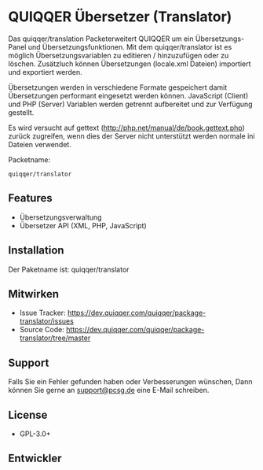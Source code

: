 QUIQQER Übersetzer (Translator)
========

Das quiqqer/translation Packeterweitert QUIQQER um ein Übersetzungs-Panel und Übersetzungsfunktionen.
Mit dem quiqqer/translator ist es möglich Übersetzungsvariablen zu editieren / hinzuzufügen oder zu löschen.
Zusätzluch können Übersetzungen (locale.xml Dateien) importiert und exportiert werden.

Übersetzungen werden in verschiedene Formate gespeichert damit Übersetzungen performant eingesetzt werden können.
JavaScript (Client) und PHP (Server) Variablen werden getrennt aufbereitet und zur Verfügung gestellt.

Es wird versucht auf gettext (http://php.net/manual/de/book.gettext.php) zurück zugreifen,
wenn dies der Server nicht unterstützt werden normale ini Dateien verwendet.

Packetname:

    quiqqer/translator


Features
--------

- Übersetzungsverwaltung
- Übersetzer API (XML, PHP, JavaScript)


Installation
------------

Der Paketname ist: quiqqer/translator


Mitwirken
----------

- Issue Tracker: https://dev.quiqqer.com/quiqqer/package-translator/issues
- Source Code: https://dev.quiqqer.com/quiqqer/package-translator/tree/master


Support
-------

Falls Sie ein Fehler gefunden haben oder Verbesserungen wünschen,
Dann können Sie gerne an support@pcsg.de eine E-Mail schreiben.


License
-------

- GPL-3.0+


Entwickler
--------
